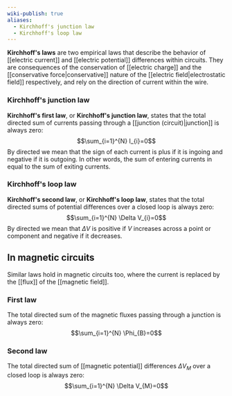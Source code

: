 ```yaml
---
wiki-publish: true
aliases:
  - Kirchhoff's junction law
  - Kirchhoff's loop law
---
```

**Kirchhoff's laws** are two empirical laws that describe the behavior of [[electric current]] and [[electric potential]] differences within circuits. They are consequences of the conservation of [[electric charge]] and the [[conservative force|conservative]] nature of the [[electric field|electrostatic field]] respectively, and rely on the direction of current within the wire.
### Kirchhoff's junction law
**Kirchhoff's first law**, or **Kirchhoff's junction law**, states that the total directed sum of currents passing through a [[junction (circuit)|junction]] is always zero:
$$\sum_{i=1}^{N} I_{i}=0$$
By directed we mean that the sign of each current is plus if it is ingoing and negative if it is outgoing. In other words, the sum of entering currents in equal to the sum of exiting currents.
### Kirchhoff's loop law
**Kirchhoff's second law**, or **Kirchhoff's loop law**, states that the total directed sums of potential differences over a closed loop is always zero:
$$\sum_{i=1}^{N} \Delta V_{i}=0$$
By directed we mean that $\Delta V$ is positive if $V$ increases across a point or component and negative if it decreases.
## In magnetic circuits
Similar laws hold in magnetic circuits too, where the current is replaced by the [[flux]] of the [[magnetic field]].
### First law
The total directed sum of the magnetic fluxes passing through a junction is always zero:
$$\sum_{i=1}^{N} \Phi_{B}=0$$
### Second law
The total directed sum of [[magnetic potential]] differences $\Delta V_{M}$ over a closed loop is always zero:
$$\sum_{i=1}^{N} \Delta V_{M}=0$$
